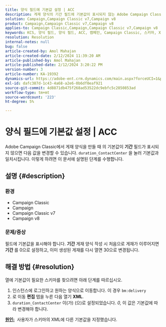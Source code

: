 ```yaml
---
title: 양식 필드에 기본값 설정 | ACC
description: 게재 양식의 기간 필드에 기본값이 표시되지 않는 Adobe Campaign Classic 문제를 해결하는 방법을 알아봅니다.
solution: Campaign,Campaign Classic v7,Campaign v8
product: Campaign,Campaign Classic v7,Campaign v8
applies-to: Campaign Classic,Campaign,Campaign Classic v7,Campaign v8
keywords: KCS, 양식 필드, 양식 필드, ACC, 캠페인, Campaign Classic, 스키마, XML에 기본값 설정
resolution: Resolution
internal-notes: null
bug: false
article-created-by: Amol Mahajan
article-created-date: 2/12/2024 11:39:20 AM
article-published-by: Amol Mahajan
article-published-date: 2/12/2024 3:20:22 PM
version-number: 3
article-number: KA-19392
dynamics-url: https://adobe-ent.crm.dynamics.com/main.aspx?forceUCI=1&pagetype=entityrecord&etn=knowledgearticle&id=e0d78559-9bc9-ee11-9079-6045bd006b4b
exl-id: dafc387d-1c43-4a68-a2e6-0b6df0eaf921
source-git-commit: 4d8871db475f268ad53522dc9ebfc5c2850853ad
workflow-type: tm+mt
source-wordcount: '223'
ht-degree: 5%

---
```


# 양식 필드에 기본값 설정 | ACC


Adobe Campaign Classic에서 게재 양식을 만들 때 의 기본값이 <b>기간</b> 필드가 표시되지 않으면 다음 값을 변경할 수 있습니다. `duration_ContactCenter` 을 눌러 기본값과 일치시킵니다. 이렇게 하려면 이 문서에 설명된 단계를 수행합니다.

## 설명 {#description}


### <b>환경</b>

- Campaign Classic
- Campaign
- Campaign Classic v7
- Campaign v8




### <b>문제/증상</b>

필드에 기본값을 표시해야 합니다. <b>기간</b> 게재 양식 작성 시 처음으로 게재가 이루어지면 <b>기간</b> 를 0으로 설정하고, 이미 생성된 게재를 다시 열면 30으로 변경됩니다.


## 해결 방법 {#resolution}


열에 기본값이 필요한 스키마를 찾으려면 아래 단계를 따르십시오.

1. 인스턴스에 로그인하고 원하는 양식으로 이동합니다. 이 경우 `bm:delivery`
2. 로 이동 <b>편집</b> 탭을 누른 다음 열기 <b>XML</b>.
3. `duration_ContactCenter` 이(가) (으)로 설정되었습니다. *0,* 이 값은 기본값에 따라 변경해야 합니다.




<b><u>원인:</u></b>  사용자가 스키마의 XML에 다른 기본값을 지정했습니다.
